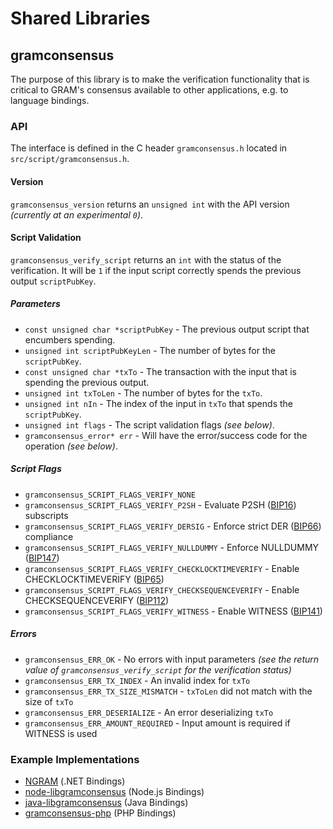 Shared Libraries
================

## gramconsensus

The purpose of this library is to make the verification functionality that is critical to GRAM's consensus available to other applications, e.g. to language bindings.

### API

The interface is defined in the C header `gramconsensus.h` located in  `src/script/gramconsensus.h`.

#### Version

`gramconsensus_version` returns an `unsigned int` with the API version *(currently at an experimental `0`)*.

#### Script Validation

`gramconsensus_verify_script` returns an `int` with the status of the verification. It will be `1` if the input script correctly spends the previous output `scriptPubKey`.

##### Parameters
- `const unsigned char *scriptPubKey` - The previous output script that encumbers spending.
- `unsigned int scriptPubKeyLen` - The number of bytes for the `scriptPubKey`.
- `const unsigned char *txTo` - The transaction with the input that is spending the previous output.
- `unsigned int txToLen` - The number of bytes for the `txTo`.
- `unsigned int nIn` - The index of the input in `txTo` that spends the `scriptPubKey`.
- `unsigned int flags` - The script validation flags *(see below)*.
- `gramconsensus_error* err` - Will have the error/success code for the operation *(see below)*.

##### Script Flags
- `gramconsensus_SCRIPT_FLAGS_VERIFY_NONE`
- `gramconsensus_SCRIPT_FLAGS_VERIFY_P2SH` - Evaluate P2SH ([BIP16](https://github.com/gram/bips/blob/master/bip-0016.mediawiki)) subscripts
- `gramconsensus_SCRIPT_FLAGS_VERIFY_DERSIG` - Enforce strict DER ([BIP66](https://github.com/gram/bips/blob/master/bip-0066.mediawiki)) compliance
- `gramconsensus_SCRIPT_FLAGS_VERIFY_NULLDUMMY` - Enforce NULLDUMMY ([BIP147](https://github.com/gram/bips/blob/master/bip-0147.mediawiki))
- `gramconsensus_SCRIPT_FLAGS_VERIFY_CHECKLOCKTIMEVERIFY` - Enable CHECKLOCKTIMEVERIFY ([BIP65](https://github.com/gram/bips/blob/master/bip-0065.mediawiki))
- `gramconsensus_SCRIPT_FLAGS_VERIFY_CHECKSEQUENCEVERIFY` - Enable CHECKSEQUENCEVERIFY ([BIP112](https://github.com/gram/bips/blob/master/bip-0112.mediawiki))
- `gramconsensus_SCRIPT_FLAGS_VERIFY_WITNESS` - Enable WITNESS ([BIP141](https://github.com/gram/bips/blob/master/bip-0141.mediawiki))

##### Errors
- `gramconsensus_ERR_OK` - No errors with input parameters *(see the return value of `gramconsensus_verify_script` for the verification status)*
- `gramconsensus_ERR_TX_INDEX` - An invalid index for `txTo`
- `gramconsensus_ERR_TX_SIZE_MISMATCH` - `txToLen` did not match with the size of `txTo`
- `gramconsensus_ERR_DESERIALIZE` - An error deserializing `txTo`
- `gramconsensus_ERR_AMOUNT_REQUIRED` - Input amount is required if WITNESS is used

### Example Implementations
- [NGRAM](https://github.com/NicolasDorier/NGRAM/blob/master/NGRAM/Script.cs#L814) (.NET Bindings)
- [node-libgramconsensus](https://github.com/bitpay/node-libgramconsensus) (Node.js Bindings)
- [java-libgramconsensus](https://github.com/dexX7/java-libgramconsensus) (Java Bindings)
- [gramconsensus-php](https://github.com/Bit-Wasp/gramconsensus-php) (PHP Bindings)
